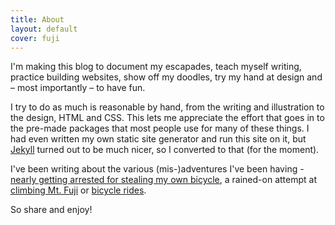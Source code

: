 ```yaml
---
title: About
layout: default
cover: fuji
---
```


I'm making this blog to document my escapades, teach myself writing, practice
building websites, show off my doodles, try my hand at design and &ndash; most
importantly &ndash; to have fun.

I try to do as much is reasonable by hand, from the writing and illustration to
the design, HTML and CSS. This lets me appreciate the effort that goes in to the
pre-made packages that most people use for many of these things. I had even
written my own static site generator and run this site on it, but [Jekyll]
turned out to be much nicer, so I converted to that (for the moment).

I've been writing about the various (mis-)adventures I've been having - [nearly
getting arrested for stealing my own bicycle](/blog/2011/12/10/yamanote-madness),
 a rained-on attempt at [climbing Mt. Fuji](/blog/2012/09/15/fuji-san) or
[bicycle rides](/blog/2015/10/04/kashmir-and-ladhak-2).

So share and enjoy!

[Jekyll]: http://jekyllrb.com/

